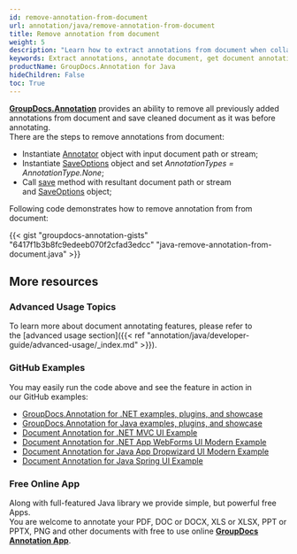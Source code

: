```yaml
---
id: remove-annotation-from-document
url: annotation/java/remove-annotation-from-document
title: Remove annotation from document
weight: 5
description: "Learn how to extract annotations from document when collaborate, edit and annotate documents using GroupDocs.Annotation for Java. "
keywords: Extract annotations, annotate document, get document annotations
productName: GroupDocs.Annotation for Java
hideChildren: False
toc: True
---
```


**[GroupDocs.Annotation](https://products.groupdocs.com/annotation/java)** provides an ability to remove all previously added annotations from document and save cleaned document as it was before annotating.  
There are the steps to remove annotations from document:

*   Instantiate [Annotator](https://reference.groupdocs.com/java/annotation/com.groupdocs.annotation/Annotator) object with input document path or stream;
*   Instantiate [SaveOptions](https://reference.groupdocs.com/java/annotation/com.groupdocs.annotation.options.export/SaveOptions) object and set *AnnotationTypes = AnnotationType.None*;
*   Call [save](https://reference.groupdocs.com/java/annotation/com.groupdocs.annotation/Annotator#save(java.io.InputStream)) method with resultant document path or stream and [SaveOptions](https://reference.groupdocs.com/java/annotation/com.groupdocs.annotation.options.export/SaveOptions) object;
    
Following code demonstrates how to remove annotation from from document:

{{< gist "groupdocs-annotation-gists" "6417f1b3b8fc9edeeb070f2cfad3edcc" "java-remove-annotation-from-document.java" >}}

## More resources
### Advanced Usage Topics
To learn more about document annotating features, please refer to the [advanced usage section]({{< ref "annotation/java/developer-guide/advanced-usage/_index.md" >}}).

### GitHub Examples
You may easily run the code above and see the feature in action in our GitHub examples:

*   [GroupDocs.Annotation for .NET examples, plugins, and showcase](https://github.com/groupdocs-annotation/GroupDocs.Annotation-for-.NET)
*   [GroupDocs.Annotation for Java examples, plugins, and showcase](https://github.com/groupdocs-annotation/GroupDocs.Annotation-for-Java)
*   [Document Annotation for .NET MVC UI Example](https://github.com/groupdocs-annotation/GroupDocs.Annotation-for-.NET-MVC)
*   [Document Annotation for .NET App WebForms UI Modern Example](https://github.com/groupdocs-annotation/GroupDocs.Annotation-for-.NET-WebForms)
*   [Document Annotation for Java App Dropwizard UI Modern Example](https://github.com/groupdocs-annotation/GroupDocs.Annotation-for-Java-Dropwizard)
*   [Document Annotation for Java Spring UI Example](https://github.com/groupdocs-annotation/GroupDocs.Annotation-for-Java-Spring)

### Free Online App
Along with full-featured Java library we provide simple, but powerful free Apps.  
You are welcome to annotate your PDF, DOC or DOCX, XLS or XLSX, PPT or PPTX, PNG and other documents with free to use online **[GroupDocs Annotation App](https://products.groupdocs.app/annotation)**.
